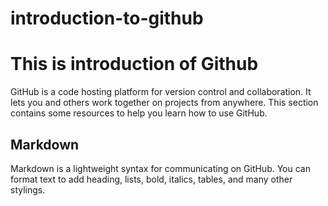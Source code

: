 # introduction-to-github

<h1>This is introduction of Github</h1>

GitHub is a code hosting platform for version control and collaboration. 
It lets you and others work together on projects from anywhere. 
This section contains some resources to help you learn how to use GitHub.


<h2>Markdown</h2>

Markdown is a lightweight syntax for communicating on GitHub. 
You can format text to add heading, lists, bold, italics, tables, and many other stylings.
